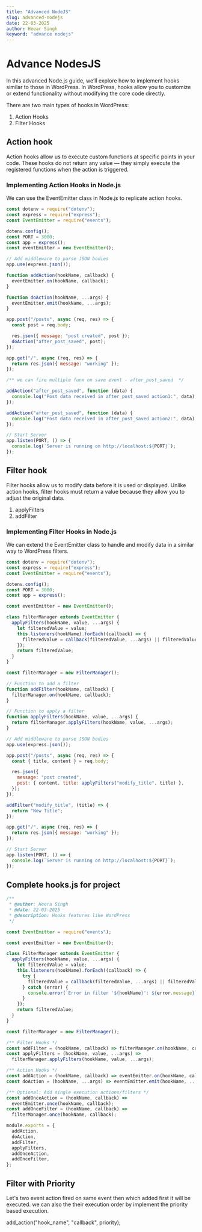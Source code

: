```yaml
---
title: "Advanced NodeJS"
slug: advanced-nodejs
date: 22-03-2025
author: Heear Singh
keyword: "advance nodejs"
---
```


# Advance NodesJS

In this advanced Node.js guide, we’ll explore how to implement hooks similar to those in WordPress. In WordPress, hooks allow you to customize or extend functionality without modifying the core code directly.

There are two main types of hooks in WordPress:

1. Action Hooks
2. Filter Hooks

## Action hook

Action hooks allow us to execute custom functions at specific points in your code. These hooks do not return any value — they simply execute the registered functions when the action is triggered.

### Implementing Action Hooks in Node.js

We can use the EventEmitter class in Node.js to replicate action hooks.

```js
const dotenv = require("dotenv");
const express = require("express");
const EventEmitter = require("events");

dotenv.config();
const PORT = 3000;
const app = express();
const eventEmitter = new EventEmitter();

// Add middleware to parse JSON bodies
app.use(express.json());

function addAction(hookName, callback) {
  eventEmitter.on(hookName, callback);
}

function doAction(hookName, ...args) {
  eventEmitter.emit(hookName, ...args);
}

app.post("/posts", async (req, res) => {
  const post = req.body;

  res.json({ message: "post created", post });
  doAction("after_post_saved", post);
});

app.get("/", async (req, res) => {
  return res.json({ message: "working" });
});

/** we can fire multiple funx on save event - after_post_saved  */

addAction("after_post_saved", function (data) {
  console.log("Post data received in after_post_saved action1:", data);
});

addAction("after_post_saved", function (data) {
  console.log("Post data received in after_post_saved action2:", data);
});

// Start Server
app.listen(PORT, () => {
  console.log(`Server is running on http://localhost:${PORT}`);
});
```

## Filter hook

Filter hooks allow us to modify data before it is used or displayed. Unlike action hooks, filter hooks must return a value because they allow you to adjust the original data.

1. applyFilters
2. addFilter

### Implementing Filter Hooks in Node.js

We can extend the EventEmitter class to handle and modify data in a similar way to WordPress filters.

```js
const dotenv = require("dotenv");
const express = require("express");
const EventEmitter = require("events");

dotenv.config();
const PORT = 3000;
const app = express();

const eventEmitter = new EventEmitter();

class FilterManager extends EventEmitter {
  applyFilters(hookName, value, ...args) {
    let filteredValue = value;
    this.listeners(hookName).forEach((callback) => {
      filteredValue = callback(filteredValue, ...args) || filteredValue;
    });
    return filteredValue;
  }
}

const filterManager = new FilterManager();

// Function to add a filter
function addFilter(hookName, callback) {
  filterManager.on(hookName, callback);
}

// Function to apply a filter
function applyFilters(hookName, value, ...args) {
  return filterManager.applyFilters(hookName, value, ...args);
}

// Add middleware to parse JSON bodies
app.use(express.json());

app.post("/posts", async (req, res) => {
  const { title, content } = req.body;

  res.json({
    message: "post created",
    post: { content, title: applyFilters("modify_title", title) },
  });
});

addFilter("modify_title", (title) => {
  return "New Title";
});

app.get("/", async (req, res) => {
  return res.json({ message: "working" });
});

// Start Server
app.listen(PORT, () => {
  console.log(`Server is running on http://localhost:${PORT}`);
});
```

## Complete hooks.js for project

```js
/**
 * @author: Heera Singh
 * @date: 22-03-2025
 * @description: Hooks features like WordPress
 */

const EventEmitter = require("events");

const eventEmitter = new EventEmitter();

class FilterManager extends EventEmitter {
  applyFilters(hookName, value, ...args) {
    let filteredValue = value;
    this.listeners(hookName).forEach((callback) => {
      try {
        filteredValue = callback(filteredValue, ...args) || filteredValue;
      } catch (error) {
        console.error(`Error in filter '${hookName}': ${error.message}`);
      }
    });
    return filteredValue;
  }
}

const filterManager = new FilterManager();

/** Filter Hooks */
const addFilter = (hookName, callback) => filterManager.on(hookName, callback);
const applyFilters = (hookName, value, ...args) =>
  filterManager.applyFilters(hookName, value, ...args);

/** Action Hooks */
const addAction = (hookName, callback) => eventEmitter.on(hookName, callback);
const doAction = (hookName, ...args) => eventEmitter.emit(hookName, ...args);

/** Optional: Add single execution actions/filters */
const addOnceAction = (hookName, callback) =>
  eventEmitter.once(hookName, callback);
const addOnceFilter = (hookName, callback) =>
  filterManager.once(hookName, callback);

module.exports = {
  addAction,
  doAction,
  addFilter,
  applyFilters,
  addOnceAction,
  addOnceFilter,
};

```


## Filter with Priority

Let's two event action fired on same event then which added first it will be executed. we can also the their execution order by implement the priority based execution.

add_action("hook_name", "callback", priority);